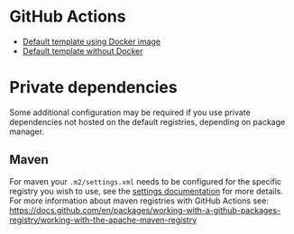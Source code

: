 # GitHub Actions
- [Default template using Docker image](debricked.yml)
- [Default template without Docker](debricked-non-docker.yml)

# Private dependencies

Some additional configuration may be required if you use private dependencies not hosted on the default registries, depending on package manager.

## Maven

For maven your `.m2/settings.xml` needs to be configured for the specific registry you wish to use, see the [settings documentation](https://maven.apache.org/settings.html) for more details.
For more information about maven registries with GitHub Actions see: https://docs.github.com/en/packages/working-with-a-github-packages-registry/working-with-the-apache-maven-registry
